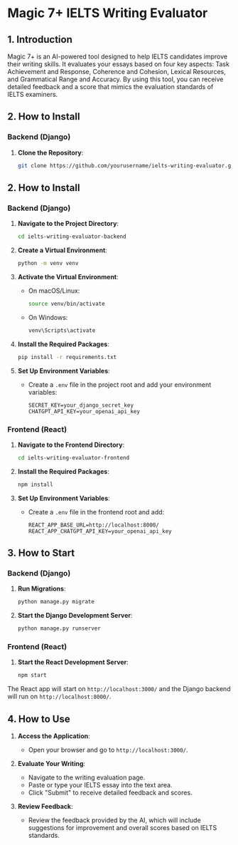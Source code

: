 # Magic 7+ IELTS Writing Evaluator

## 1. Introduction

Magic 7+ is an AI-powered tool designed to help IELTS candidates improve their writing skills. It evaluates your essays based on four key aspects: Task Achievement and Response, Coherence and Cohesion, Lexical Resources, and Grammatical Range and Accuracy. By using this tool, you can receive detailed feedback and a score that mimics the evaluation standards of IELTS examiners.

## 2. How to Install

### Backend (Django)

1. **Clone the Repository**:
   ```sh
   git clone https://github.com/yourusername/ielts-writing-evaluator.git
## 2. How to Install

### Backend (Django)

1. **Navigate to the Project Directory**:
    ```sh
    cd ielts-writing-evaluator-backend
    ```

2. **Create a Virtual Environment**:
    ```sh
    python -m venv venv
    ```

3. **Activate the Virtual Environment**:
    - On macOS/Linux:
        ```sh
        source venv/bin/activate
        ```
    - On Windows:
        ```sh
        venv\Scripts\activate
        ```

4. **Install the Required Packages**:
    ```sh
    pip install -r requirements.txt
    ```

5. **Set Up Environment Variables**:
    - Create a `.env` file in the project root and add your environment variables:
        ```env
        SECRET_KEY=your_django_secret_key
        CHATGPT_API_KEY=your_openai_api_key
        ```

### Frontend (React)

1. **Navigate to the Frontend Directory**:
    ```sh
    cd ielts-writing-evaluator-frontend
    ```

2. **Install the Required Packages**:
    ```sh
    npm install
    ```

3. **Set Up Environment Variables**:
    - Create a `.env` file in the frontend root and add:
        ```env
        REACT_APP_BASE_URL=http://localhost:8000/
        REACT_APP_CHATGPT_API_KEY=your_openai_api_key
        ```

## 3. How to Start

### Backend (Django)

1. **Run Migrations**:
    ```sh
    python manage.py migrate
    ```

2. **Start the Django Development Server**:
    ```sh
    python manage.py runserver
    ```

### Frontend (React)

1. **Start the React Development Server**:
    ```sh
    npm start
    ```

The React app will start on `http://localhost:3000/` and the Django backend will run on `http://localhost:8000/`.

## 4. How to Use

1. **Access the Application**:
    - Open your browser and go to `http://localhost:3000/`.

2. **Evaluate Your Writing**:
    - Navigate to the writing evaluation page.
    - Paste or type your IELTS essay into the text area.
    - Click "Submit" to receive detailed feedback and scores.

3. **Review Feedback**:
    - Review the feedback provided by the AI, which will include suggestions for improvement and overall scores based on IELTS standards.
